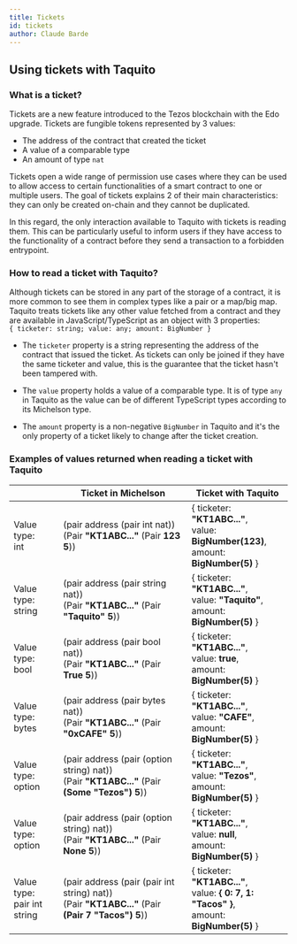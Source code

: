 ```yaml
---
title: Tickets
id: tickets
author: Claude Barde
---
```


## Using tickets with Taquito

### What is a ticket?

Tickets are a new feature introduced to the Tezos blockchain with the Edo upgrade. Tickets are fungible tokens represented by 3 values:
- The address of the contract that created the ticket
- A value of a comparable type
- An amount of type `nat`

Tickets open a wide range of permission use cases where they can be used to allow access to certain functionalities of a smart contract to one or multiple users. The goal of tickets explains 2 of their main characteristics: they can only be created on-chain and they cannot be duplicated. 

In this regard, the only interaction available to Taquito with tickets is reading them. This can be particularly useful to inform users if they have access to the functionality of a contract before they send a transaction to a forbidden entrypoint.

### How to read a ticket with Taquito?

Although tickets can be stored in any part of the storage of a contract, it is more common to see them in complex types like a pair or a map/big map. Taquito treats tickets like any other value fetched from a contract and they are available in JavaScript/TypeScript as an object with 3 properties:  
`{ ticketer: string; value: any; amount: BigNumber }`

- The `ticketer` property is a string representing the address of the contract that issued the ticket. As tickets can only be joined if they have the same ticketer and value, this is the guarantee that the ticket hasn't been tampered with.

- The `value` property holds a value of a comparable type. It is of type `any` in Taquito as the value can be of different TypeScript types according to its Michelson type.

- The `amount` property is a non-negative `BigNumber` in Taquito and it's the only property of a ticket likely to change after the ticket creation.

### Examples of values returned when reading a ticket with Taquito

|| Ticket in Michelson | Ticket with Taquito |
|----------------|---------------------|---------------------|
| Value type:<br />int | (pair address (pair int nat))<br />(Pair **"KT1ABC..."** (Pair **123** **5**))| { ticketer: **"KT1ABC..."**,<br /> value: **BigNumber(123)**,<br /> amount: **BigNumber(5)** }|
| Value type:<br />string | (pair address (pair string nat))<br />(Pair **"KT1ABC..."** (Pair **"Taquito"** **5**))| { ticketer: **"KT1ABC..."**,<br /> value: **"Taquito"**,<br /> amount: **BigNumber(5)** }|
| Value type:<br />bool | (pair address (pair bool nat))<br />(Pair **"KT1ABC..."** (Pair **True** **5**))| { ticketer: **"KT1ABC..."**,<br /> value: **true**,<br /> amount: **BigNumber(5)** }|
| Value type:<br />bytes | (pair address (pair bytes nat))<br />(Pair **"KT1ABC..."** (Pair **"0xCAFE"** **5**))| { ticketer: **"KT1ABC..."**,<br /> value: **"CAFE"**,<br /> amount: **BigNumber(5)** }|
| Value type:<br /> option | (pair address (pair (option string) nat))<br />(Pair **"KT1ABC..."** (Pair **(Some "Tezos")** **5**))| { ticketer: **"KT1ABC..."**,<br /> value: **"Tezos"**,<br /> amount: **BigNumber(5)** }|
| Value type:<br /> option | (pair address (pair (option string) nat))<br />(Pair **"KT1ABC..."** (Pair **None** **5**))| { ticketer: **"KT1ABC..."**,<br /> value: **null**,<br /> amount: **BigNumber(5)** }|
| Value type: <br />pair int string | (pair address (pair (pair int string) nat))<br />(Pair **"KT1ABC..."** (Pair **(Pair 7 "Tacos")** **5**))| { ticketer: **"KT1ABC..."**,<br /> value: **{ 0: 7, 1: "Tacos" }**,<br /> amount: **BigNumber(5)** }|
